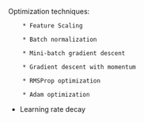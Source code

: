 
Optimization techniques:


        * Feature Scaling
        
        * Batch normalization
        
        * Mini-batch gradient descent
        
        * Gradient descent with momentum
        
        * RMSProp optimization
        
        * Adam optimization
        
 * Learning rate decay
